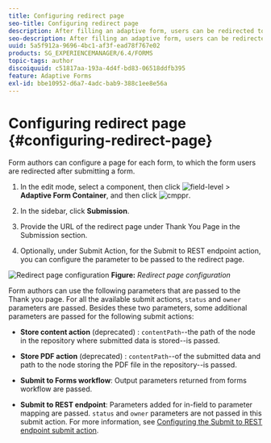 ```yaml
---
title: Configuring redirect page
seo-title: Configuring redirect page
description: After filling an adaptive form, users can be redirected to a webpage that form authors can configure while creating the form.
seo-description: After filling an adaptive form, users can be redirected to a webpage that form authors can configure while creating the form.
uuid: 5a5f912a-9696-4bc1-af3f-ead78f767e02
products: SG_EXPERIENCEMANAGER/6.4/FORMS
topic-tags: author
discoiquuid: c51817aa-193a-4d4f-bd83-06518ddfb395
feature: Adaptive Forms
exl-id: bbe10952-d6a7-4adc-bab9-388c1ee8e56a
---
```

# Configuring redirect page {#configuring-redirect-page}

Form authors can configure a page for each form, to which the form users are redirected after submitting a form.

1. In the edit mode, select a component, then click ![field-level](assets/field-level.png) &gt; **Adaptive Form Container**, and then click ![cmppr](assets/cmppr.png).

1. In the sidebar, click **Submission**.  

1. Provide the URL of the redirect page under Thank You Page in the Submission section.  
1. Optionally, under Submit Action, for the Submit to REST endpoint action, you can configure the parameter to be passed to the redirect page.

![Redirect page configuration](assets/thank-you-setting-1.png)
**Figure:** *Redirect page configuration*

Form authors can use the following parameters that are passed to the Thank you page. For all the available submit actions, `status` and `owner` parameters are passed. Besides these two parameters, some additional parameters are passed for the following submit actions:

* **Store content action** (deprecated) : `contentPath`--the path of the node in the repository where submitted data is stored--is passed.

* **Store PDF action** (deprecated) : `contentPath`--of the submitted data and path to the node storing the PDF file in the repository--is passed.  

* **Submit to Forms workflow**: Output parameters returned from forms workflow are passed.  

* **Submit to REST endpoint**: Parameters added for in-field to parameter mapping are passed. `status` and `owner` parameters are not passed in this submit action. For more information, see [Configuring the Submit to REST endpoint submit action](/help/forms/using/configuring-submit-actions.md).
